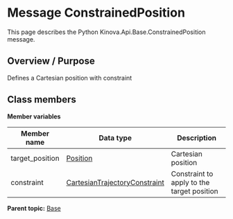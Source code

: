 # Message ConstrainedPosition

This page describes the Python Kinova.Api.Base.ConstrainedPosition message.

## Overview / Purpose

Defines a Cartesian position with constraint

## Class members

 **Member variables** 

|Member name|Data type|Description|
|-----------|---------|-----------|
|target\_position| [Position](msg_Base_Position.md#)|Cartesian position|
|constraint| [CartesianTrajectoryConstraint](msg_Base_CartesianTrajectoryConstraint.md#)|Constraint to apply to the target position|

**Parent topic:** [Base](../references/summary_Base.md)


